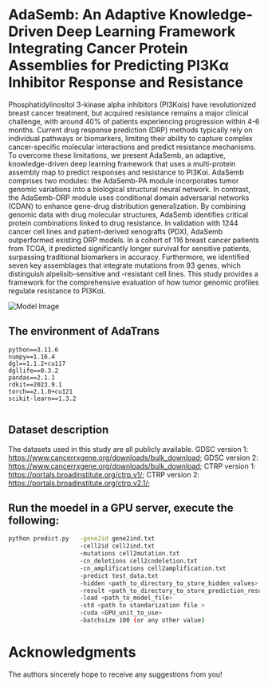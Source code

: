 # AdaSemb: An Adaptive Knowledge-Driven Deep Learning Framework Integrating Cancer Protein Assemblies for Predicting PI3Kα Inhibitor Response and Resistance

Phosphatidylinositol 3-kinase alpha inhibitors (PI3Kαis) have revolutionized breast cancer treatment, but acquired resistance remains a major clinical challenge, with around 40% of patients experiencing progression within 4-6 months. Current drug response prediction (DRP) methods typically rely on individual pathways or biomarkers, limiting their ability to capture complex cancer-specific molecular interactions and predict resistance mechanisms. To overcome these limitations, we present AdaSemb, an adaptive, knowledge-driven deep learning framework that uses a multi-protein assembly map to predict responses and resistance to PI3Kαi. AdaSemb comprises two modules: the AdaSemb-PA module incorporates tumor genomic variations into a biological structural neural network. In contrast, the AdaSemb-DRP module uses conditional domain adversarial networks (CDAN) to enhance gene-drug distribution generalization. By combining genomic data with drug molecular structures, AdaSemb identifies critical protein combinations linked to drug resistance. In validation with 1244 cancer cell lines and patient-derived xenografts (PDX), AdaSemb outperformed existing DRP models. In a cohort of 116 breast cancer patients from TCGA, it predicted significantly longer survival for sensitive patients, surpassing traditional biomarkers in accuracy. Furthermore, we identified seven key assemblages that integrate mutations from 93 genes, which distinguish alpelisib-sensitive and -resistant cell lines. This study provides a framework for the comprehensive evaluation of how tumor genomic profiles regulate resistance to PI3Kαi.

![Model Image](model/model.png)

## The environment of AdaTrans
```
python==3.11.6
numpy==1.16.4
dgl==1.1.2+cu117
dgllife==0.3.2
pandas==2.1.1
rdkit==2023.9.1
torch==2.1.0+cu121
scikit-learn==1.3.2


```

## Dataset description
The datasets used in this study are all publicly available. GDSC version 1: https://www.cancerrxgene.org/downloads/bulk_download; 
GDSC version 2: https://www.cancerrxgene.org/downloads/bulk_download; 
CTRP version 1: https://portals.broadinstitute.org/ctrp.v1/; 
CTRP version 2: https://portals.broadinstitute.org/ctrp.v2.1/; 


## Run the moedel  in a GPU server, execute the following:
```sh
python predict.py   -gene2id gene2ind.txt
                    -cell2id cell2ind.txt
                    -mutations cell2mutation.txt
                    -cn_deletions cell2cndeletion.txt
                    -cn_amplifications cell2amplification.txt
                    -predict test_data.txt
                    -hidden <path_to_directory_to_store_hidden_values>
                    -result <path_to_directory_to_store_prediction_results>
                    -load <path_to_model_file>
                    -std <path to standarization file >
                    -cuda <GPU_unit_to_use>
                    -batchsize 100 (or any other value)
```

# Acknowledgments
The authors sincerely hope to receive any suggestions from you!  

